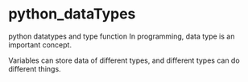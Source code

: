 # python_dataTypes
python datatypes and type function
In programming, data type is an important concept.

Variables can store data of different types, and different types can do different things.
